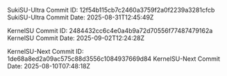 SukiSU-Ultra Commit ID: 12f54b115cb7c2460a3759f2a0f2239a3281cfcb
SukiSU-Ultra Commit Date: 2025-08-31T12:45:49Z

KernelSU Commit ID: 2484432cc6c4e0a4b9a72d70556f77487479162a
KernelSU Commit Date: 2025-09-02T12:24:28Z

KernelSU-Next Commit ID: 1de68a8ed2a09ac575c88d3556c1084937669d84
KernelSU-Next Commit Date: 2025-08-10T07:48:18Z

